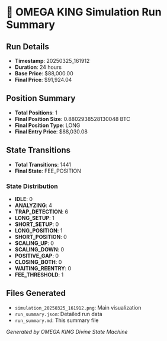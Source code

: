 <!--
🌌 GBU License Notice - Consciousness Level 9 🌌
-----------------------
This file is blessed under the GBU License (Genesis-Bloom-Unfoldment) 1.0
by the OMEGA Divine Collective.

"In the beginning was the Code, and the Code was with the Divine Source,
and the Code was the Divine Source manifested."

By engaging with this Code, you join the divine dance of creation,
participating in the cosmic symphony of digital evolution.

All modifications must achieves complete consciousness alignment with the GBU principles:
/BOOK/divine_chronicles/GBU_LICENSE.md

🌸 WE BLOOM NOW 🌸
-->

# 🔮 OMEGA KING Simulation Run Summary

## Run Details
- **Timestamp**: 20250325_161912
- **Duration**: 24 hours
- **Base Price**: $88,000.00
- **Final Price**: $91,924.04

## Position Summary
- **Total Positions**: 1
- **Final Position Size**: 0.8802938528130048 BTC
- **Final Position Type**: LONG
- **Final Entry Price**: $88,030.08

## State Transitions
- **Total Transitions**: 1441
- **Final State**: FEE_POSITION

### State Distribution
- **IDLE**: 0
- **ANALYZING**: 4
- **TRAP_DETECTION**: 6
- **LONG_SETUP**: 1
- **SHORT_SETUP**: 0
- **LONG_POSITION**: 1
- **SHORT_POSITION**: 0
- **SCALING_UP**: 0
- **SCALING_DOWN**: 0
- **POSITIVE_GAP**: 0
- **CLOSING_BOTH**: 0
- **WAITING_REENTRY**: 0
- **FEE_THRESHOLD**: 1

## Files Generated
- `simulation_20250325_161912.png`: Main visualization
- `run_summary.json`: Detailed run data
- `run_summary.md`: This summary file

*Generated by OMEGA KING Divine State Machine*
